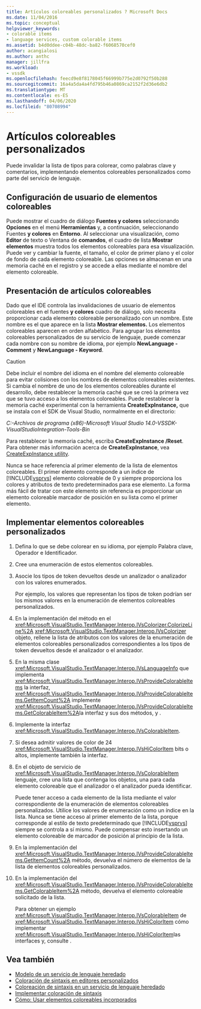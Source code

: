 ```yaml
---
title: Artículos coloreables personalizados ? Microsoft Docs
ms.date: 11/04/2016
ms.topic: conceptual
helpviewer_keywords:
- colorable items
- language services, custom colorable items
ms.assetid: b4d0ddee-c04b-48dc-ba82-f6068570cef0
author: acangialosi
ms.author: anthc
manager: jillfra
ms.workload:
- vssdk
ms.openlocfilehash: feecd9e8f8178045f66999b775e2d0792f50b288
ms.sourcegitcommit: 16a4a5da4a4fd795b46a0869ca2152f2d36e6db2
ms.translationtype: MT
ms.contentlocale: es-ES
ms.lasthandoff: 04/06/2020
ms.locfileid: "80708994"
---
```

# <a name="custom-colorable-items"></a>Artículos coloreables personalizados
Puede invalidar la lista de tipos para colorear, como palabras clave y comentarios, implementando elementos coloreables personalizados como parte del servicio de lenguaje.

## <a name="user-settings-of-colorable-items"></a>Configuración de usuario de elementos coloreables
 Puede mostrar el cuadro de diálogo **Fuentes y colores** seleccionando **Opciones** en el menú **Herramientas** y, a continuación, seleccionando Fuentes **y colores** en **Entorno**. Al seleccionar una visualización, como **Editor** de texto o Ventana de **comandos**, el cuadro de lista **Mostrar elementos** muestra todos los elementos coloreables para esa visualización. Puede ver y cambiar la fuente, el tamaño, el color de primer plano y el color de fondo de cada elemento coloreable. Las opciones se almacenan en una memoria caché en el registro y se accede a ellas mediante el nombre del elemento coloreable.

## <a name="presentation-of-colorable-items"></a>Presentación de artículos coloreables
 Dado que el IDE controla las invalidaciones de usuario de elementos coloreables en el fuentes **y colores** cuadro de diálogo, solo necesita proporcionar cada elemento coloreable personalizado con un nombre. Este nombre es el que aparece en la lista **Mostrar elementos.** Los elementos coloreables aparecen en orden alfabético. Para agrupar los elementos coloreables personalizados de su servicio de lenguaje, puede comenzar cada nombre con su nombre de idioma, por ejemplo **NewLanguage - Comment** y **NewLanguage - Keyword**.

> [!CAUTION]
> Debe incluir el nombre del idioma en el nombre del elemento coloreable para evitar colisiones con los nombres de elementos coloreables existentes. Si cambia el nombre de uno de los elementos coloreables durante el desarrollo, debe restablecer la memoria caché que se creó la primera vez que se tuvo acceso a los elementos coloreables. Puede restablecer la memoria caché experimental con la herramienta **CreateExpInstance,** que se instala con el SDK de Visual Studio, normalmente en el directorio:
>
> *C:-Archivos de programa (x86)-Microsoft Visual Studio 14.0-VSSDK-VisualStudioIntegration-Tools-Bin*
>
> Para restablecer la memoria caché, escriba **CreateExpInstance /Reset**. Para obtener más información acerca de **CreateExpInstance**, vea [CreateExpInstance utility](../../extensibility/internals/createexpinstance-utility.md).

 Nunca se hace referencia al primer elemento de la lista de elementos coloreables. El primer elemento corresponde a un índice de [!INCLUDE[vsprvs](../../code-quality/includes/vsprvs_md.md)] elemento coloreable de 0 y siempre proporciona los colores y atributos de texto predeterminados para ese elemento. La forma más fácil de tratar con este elemento sin referencia es proporcionar un elemento coloreable marcador de posición en su lista como el primer elemento.

## <a name="implement-custom-colorable-items"></a>Implementar elementos coloreables personalizados

1. Defina lo que se debe colorear en su idioma, por ejemplo Palabra clave, Operador e Identificador.

2. Cree una enumeración de estos elementos coloreables.

3. Asocie los tipos de token devueltos desde un analizador o analizador con los valores enumerados.

    Por ejemplo, los valores que representan los tipos de token podrían ser los mismos valores en la enumeración de elementos coloreables personalizados.

4. En la implementación del método en el <xref:Microsoft.VisualStudio.TextManager.Interop.IVsColorizer.ColorizeLine%2A> <xref:Microsoft.VisualStudio.TextManager.Interop.IVsColorizer> objeto, rellene la lista de atributos con los valores de la enumeración de elementos coloreables personalizados correspondientes a los tipos de token devueltos desde el analizador o el analizador.

5. En la misma clase <xref:Microsoft.VisualStudio.TextManager.Interop.IVsLanguageInfo> que implementa <xref:Microsoft.VisualStudio.TextManager.Interop.IVsProvideColorableItems> la interfaz, <xref:Microsoft.VisualStudio.TextManager.Interop.IVsProvideColorableItems.GetItemCount%2A> implemente <xref:Microsoft.VisualStudio.TextManager.Interop.IVsProvideColorableItems.GetColorableItem%2A>la interfaz y sus dos métodos, y .

6. Implemente la interfaz <xref:Microsoft.VisualStudio.TextManager.Interop.IVsColorableItem>.

7. Si desea admitir valores de color de 24 <xref:Microsoft.VisualStudio.TextManager.Interop.IVsHiColorItem> bits o altos, implemente también la interfaz.

8. En el objeto de servicio de <xref:Microsoft.VisualStudio.TextManager.Interop.IVsColorableItem> lenguaje, cree una lista que contenga los objetos, una para cada elemento coloreable que el analizador o el analizador pueda identificar.

    Puede tener acceso a cada elemento de la lista mediante el valor correspondiente de la enumeración de elementos coloreables personalizados. Utilice los valores de enumeración como un índice en la lista. Nunca se tiene acceso al primer elemento de la lista, porque corresponde al estilo de texto predeterminado que [!INCLUDE[vsprvs](../../code-quality/includes/vsprvs_md.md)] siempre se controla a sí mismo. Puede compensar esto insertando un elemento coloreable de marcador de posición al principio de la lista.

9. En la implementación del <xref:Microsoft.VisualStudio.TextManager.Interop.IVsProvideColorableItems.GetItemCount%2A> método, devuelva el número de elementos de la lista de elementos coloreables personalizados.

10. En la implementación del <xref:Microsoft.VisualStudio.TextManager.Interop.IVsProvideColorableItems.GetColorableItem%2A> método, devuelva el elemento coloreable solicitado de la lista.

    Para obtener un ejemplo <xref:Microsoft.VisualStudio.TextManager.Interop.IVsColorableItem> de <xref:Microsoft.VisualStudio.TextManager.Interop.IVsHiColorItem> cómo implementar <xref:Microsoft.VisualStudio.TextManager.Interop.IVsHiColorItem>las interfaces y, consulte .

## <a name="see-also"></a>Vea también
- [Modelo de un servicio de lenguaje heredado](../../extensibility/internals/model-of-a-legacy-language-service.md)
- [Coloración de sintaxis en editores personalizados](../../extensibility/syntax-coloring-in-custom-editors.md)
- [Coloreación de sintaxis en un servicio de lenguaje heredado](../../extensibility/internals/syntax-coloring-in-a-legacy-language-service.md)
- [Implementar coloración de sintaxis](../../extensibility/internals/implementing-syntax-coloring.md)
- [Cómo: Usar elementos coloreables incorporados](../../extensibility/internals/how-to-use-built-in-colorable-items.md)
